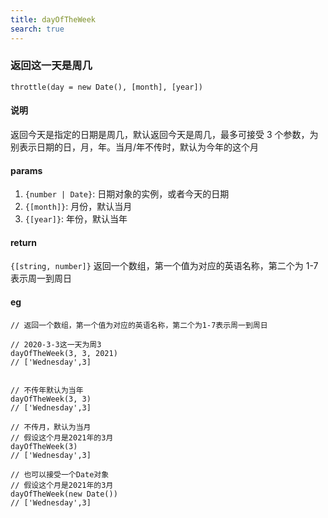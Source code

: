 ```yaml
---
title: dayOfTheWeek
search: true
---
```


### 返回这一天是周几

`throttle(day = new Date(), [month], [year])`

#### 说明

返回今天是指定的日期是周几，默认返回今天是周几，最多可接受 3 个参数，为别表示日期的日，月，年。当月/年不传时，默认为今年的这个月

#### params

1. `{number | Date}`: 日期对象的实例，或者今天的日期
2. `{[month]}`: 月份，默认当月
3. `{[year]}`: 年份，默认当年

#### return

`{[string, number]}` 返回一个数组，第一个值为对应的英语名称，第二个为 1-7 表示周一到周日

#### eg

```JS
// 返回一个数组，第一个值为对应的英语名称，第二个为1-7表示周一到周日

// 2020-3-3这一天为周3
dayOfTheWeek(3, 3, 2021)
// ['Wednesday',3]


// 不传年默认为当年
dayOfTheWeek(3, 3)
// ['Wednesday',3]

// 不传月，默认为当月
// 假设这个月是2021年的3月
dayOfTheWeek(3)
// ['Wednesday',3]

// 也可以接受一个Date对象
// 假设这个月是2021年的3月
dayOfTheWeek(new Date())
// ['Wednesday',3]
```
